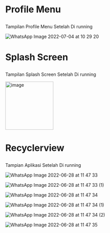 # Profile Menu <p>
Tampilan Profile Menu Setelah Di running <P>
![WhatsApp Image 2022-07-04 at 10 29 20](https://user-images.githubusercontent.com/81542329/177076617-724d1bf1-80e7-4019-b693-71aa801aabf6.jpeg) <p>






# Splash Screen <p>
  Tampilan Splash Screen Setelah Di running <P>
  <img width="150" alt="image" src="https://user-images.githubusercontent.com/81542329/176431909-7b52cadb-0619-41d9-a106-7704b48e4a7c.png"> <p>

  
    
# Recyclerview <p>

Tampian Aplikasi Setelah Di running <p>
![WhatsApp Image 2022-06-28 at 11 47 33](https://user-images.githubusercontent.com/81542329/176095350-16bbc8de-2222-455f-933f-719419377ee9.jpeg) <p>
![WhatsApp Image 2022-06-28 at 11 47 33 (1)](https://user-images.githubusercontent.com/81542329/176095360-a280f395-50a3-428f-831e-c252714356ca.jpeg) <p>
![WhatsApp Image 2022-06-28 at 11 47 34](https://user-images.githubusercontent.com/81542329/176095374-6e4893f2-4783-45d4-b6f5-93912e5be5c8.jpeg) <p>
![WhatsApp Image 2022-06-28 at 11 47 34 (1)](https://user-images.githubusercontent.com/81542329/176095383-8c363e3d-2f31-4d20-8060-a9b2d4c5f62d.jpeg) <p>
![WhatsApp Image 2022-06-28 at 11 47 34 (2)](https://user-images.githubusercontent.com/81542329/176095389-58cd4f39-6895-4006-a957-e63b21de9138.jpeg) <p>
![WhatsApp Image 2022-06-28 at 11 47 35](https://user-images.githubusercontent.com/81542329/176095396-bf457d6b-130d-473b-9c97-27c66fc8eb4a.jpeg) <p>




